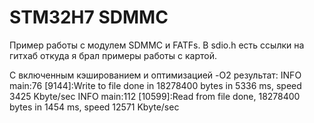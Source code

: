 # STM32H7 SDMMC
Пример работы с модулем SDMMC и FATFs.
В sdio.h есть ссылки на гитхаб откуда я брал примеры работы с картой.

С включенным кэшированием и оптимизацией -O2 результат:
INFO main:76   [9144]:Write to file done in 18278400 bytes in 5336 ms, speed 3425 Kbyte/sec
INFO main:112  [10599]:Read from file done, 18278400 bytes in 1454 ms, speed 12571 Kbyte/sec
